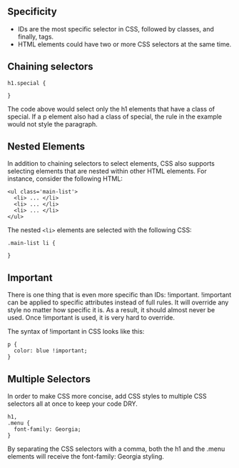 ## Specificity

* IDs are the most specific selector in CSS, followed by classes, and finally, tags.
* HTML elements could have two or more CSS selectors at the same time.

## Chaining selectors
```
h1.special {

}
```
The code above would select only the h1 elements that have a class of special. If a p element also had a class of special, the rule in the example would not style the paragraph.

## Nested Elements
In addition to chaining selectors to select elements, CSS also supports selecting elements that are nested within other HTML elements. For instance, consider the following HTML:
```
<ul class='main-list'>
  <li> ... </li>
  <li> ... </li>
  <li> ... </li>
</ul>
```
The nested `<li>` elements are selected with the following CSS:
```
.main-list li {

}
```

## Important
There is one thing that is even more specific than IDs: !important. !important can be applied to specific attributes instead of full rules. It will override any style no matter how specific it is. As a result, it should almost never be used. Once !important is used, it is very hard to override.

The syntax of !important in CSS looks like this:
```
p {
  color: blue !important;
}
```

## Multiple Selectors
In order to make CSS more concise, add CSS styles to multiple CSS selectors all at once to keep your code DRY.
```
h1,
.menu {
  font-family: Georgia;
}
```
By separating the CSS selectors with a comma, both the h1 and the .menu elements will receive the font-family: Georgia styling.
